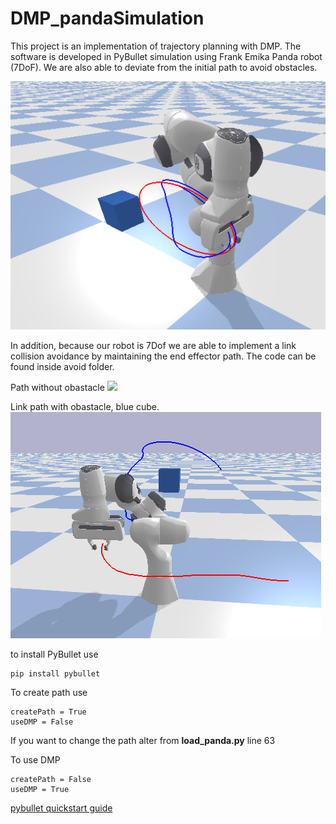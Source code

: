 # DMP_pandaSimulation

This project is an implementation of trajectory planning with DMP. The software is developed in PyBullet simulation using Frank Emika Panda robot (7DoF). We are also able to deviate from the initial path to avoid obstacles.

![](/Images/avoid_obs_dmp.png)

In addition, because our robot is 7Dof we are able to implement a link collision avoidance by maintaining the end effector path. The code can be found inside avoid folder.

Path without obastacle
![](/Images/original_path.png.png)

Link path with obastacle, blue cube.
![](/Images/avoid2_other_view.png)


to install PyBullet use
```
pip install pybullet
```

To create path use
```
createPath = True
useDMP = False
```
If you want to change the path alter from **load_panda.py** line 63

To use DMP
```
createPath = False
useDMP = True
```

[pybullet quickstart guide](https://docs.google.com/document/d/10sXEhzFRSnvFcl3XxNGhnD4N2SedqwdAvK3dsihxVUA/edit#)
